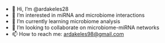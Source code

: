 - 👋 Hi, I’m @ardakeles28
- 👀 I’m interested in miRNA and microbiome interactions
- 🌱 I’m currently learning microbiome analysis
- 💞️ I’m looking to collaborate on microbiome-miRNA networks
- 📫 How to reach me: ardakeles98@gmail.com

<!---
ardakeles28/ardakeles28 is a ✨ special ✨ repository because its `README.md` (this file) appears on your GitHub profile.
You can click the Preview link to take a look at your changes.
--->
